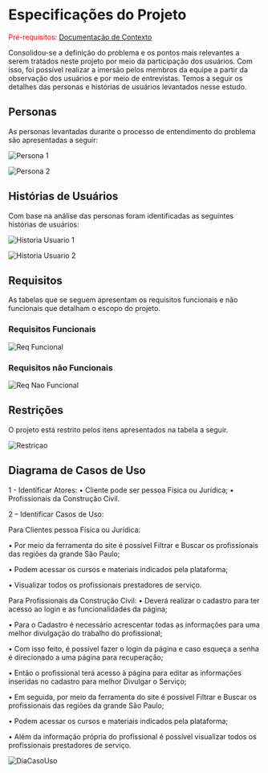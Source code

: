 # Especificações do Projeto

<span style="color:red">Pré-requisitos: <a href="1-Documentação de Contexto.md"> Documentação de Contexto</a></span>

Consolidou-se a definição do problema e os pontos mais relevantes a serem tratados neste projeto por meio da participação dos usuários. Com isso, foi possível realizar a imersão pelos membros da equipe a partir da observação dos usuários e por meio de entrevistas. Temos a seguir os detalhes das personas e histórias de usuários levantados nesse estudo. 

## Personas

As personas levantadas durante o processo de entendimento do problema são apresentadas a seguir:

![Persona 1](img/Persona-1.JPG)

![Persona 2](img/Persona-2.JPG)


## Histórias de Usuários

Com base na análise das personas foram identificadas as seguintes histórias de usuários:

![Historia Usuario 1](img/HisUsuario-1.JPG)

![Historia Usuario 2](img/HisUsuario-2.JPG)


## Requisitos

As tabelas que se seguem apresentam os requisitos funcionais e não funcionais que detalham o escopo do projeto.

### Requisitos Funcionais

![Req Funcional](img/ReqFunc.JPG)

### Requisitos não Funcionais

![Req Nao Funcional](img/ReqNaoFunc.JPG)


## Restrições

O projeto está restrito pelos itens apresentados na tabela a seguir.

![Restricao](img/Restricao.JPG)

## Diagrama de Casos de Uso

1 - Identificar Atores:
•	Cliente pode ser pessoa Física ou Jurídica;
•	Profissionais da Construção Civil.


2 – Identificar Casos de Uso:


Para Clientes pessoa Física ou Jurídica:

•	Por meio da ferramenta do site é possível Filtrar e Buscar os profissionais das regiões da grande São Paulo;

•	Podem acessar os cursos e materiais indicados pela plataforma;

•	Visualizar todos os profissionais prestadores de serviço.


Para Profissionais da Construção Civil:
•	Deverá realizar o cadastro para ter acesso ao login e as funcionalidades da página;

•	Para o Cadastro é necessário acrescentar todas as informações para uma melhor divulgação do trabalho do profissional;

•	Com isso feito, é possível fazer o login da página e caso esqueça a senha é direcionado a uma página para recuperação;

•	Então o profissional terá acesso à página para editar as informações inseridas no cadastro para melhor Divulgar o Serviço;

•	Em seguida, por meio da ferramenta do site é possível Filtrar e Buscar os profissionais das regiões da grande São Paulo;

•	Podem acessar os cursos e materiais indicados pela plataforma;

•	Além da informação própria do profissional é possível visualizar todos os profissionais prestadores de serviço.


![DiaCasoUso](img/DiagramaCasoUso.JPG)


